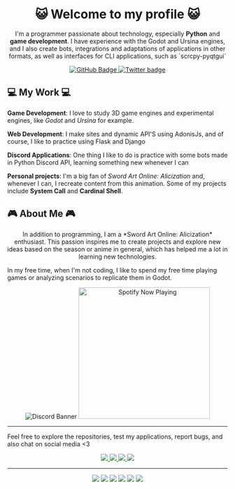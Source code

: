 <h1 align="center">😺 Welcome to my profile 😺</h1>

<p align="center">
  I'm a programmer passionate about technology, especially <strong>Python</strong> and <strong>game development</strong>. I have experience with the Godot and Ursina engines, and I also create bots, integrations and adaptations of applications in other formats, as well as interfaces for CLI applications, such as `scrcpy-pyqtgui`
</p>
<div align="center">
  <a href="https://github.com/hayukimori">
    <img src="https://img.shields.io/badge/-hayukimori-black?style=flat-square&logo=github&logoColor=white" alt="GitHub Badge" />
  </a>
  <a href="https://x.com/hayukimori">
    <img src="https://img.shields.io/badge/hayukimori-black?style=flat-square&logo=X&logoColor=white" alt="Twitter badge" />
  </a>

</div>




<!-- <p align="center"><img align="center" src="https://github-readme-streak-stats.herokuapp.com/?user=hayukimori&theme=dark" /></p> -->

<div align="left">

##     💻 My Work     💻




 **Game Development**: I love to study 3D game engines and experimental engines, like _Godot_ and _Ursina_ for example.
 
**Web Development**: I make sites and dynamic API'S using  AdonisJs, and of course, I like to practice using Flask and Django

**Discord Applications**: One thing I like to do is practice with some bots made in Python Discord API, learning something new whenever I can

**Personal projects**: I'm a big fan of *Sword Art Online: Alicization* and, whenever I can, I recreate content from this animation. Some of my projects include **System Call** and **Cardinal Shell**.

</div>

<div align="left">

## 🎮 About Me 🎮

<p align="center"> 
  In addition to programming, I am a *Sword Art Online: Alicization* enthusiast. This passion inspires me to create projects and explore new ideas based on the season or anime in general, which has helped me a lot in learning new technologies.</p>
<p>
In my free time, when I'm not coding, I like to spend my free time playing games or analyzing scenarios to replicate them in Godot.
</p>

</div>

<div align="center">
  <img src="https://discord.c99.nl/widget/theme-1/691396580875436083.png" alt="Discord Banner"/> 
  <img src="https://spotify-recently-played-readme.vercel.app/api?user=afuulz7ed9ld43ovs0lbghgb3&count=1" alt="Spotify  Now Playing" width="300" />
</div>



---

Feel free to explore the repositories, test my applications, report bugs, and also chat on social media <3

<div align="center">
  <a href="https://x.com/hayukimori" target="_blank">
    <img src="https://img.shields.io/badge/Twitter-black?&style=for-the-badge&logo=x&logoColor=white" target="_blank">
  </a>
  <a href="https://www.facebook.com/hayukimori.hayu" target="_blank">
    <img src="https://img.shields.io/badge/facebook-%231877F2.svg?&style=for-the-badge&logo=facebook&logoColor=white" target="_blank">
  </a>
  <a href="https://www.youtube.com/channel/UC62_-S55MDfWxzqwHswwMgA" target="_blank">
    <img src="https://img.shields.io/badge/YouTube-FF0000?style=for-the-badge&logo=youtube&logoColor=white" target="_blank">
  </a>
  <a href="https://codeberg.org/hayukimori" target="_blank">
    <img src="https://img.shields.io/badge/Codeberg-blue?style=for-the-badge&logo=codeberg&logoColor=white" target="_blank">
  </a>
  
</div>

<hr>
<div align="center">
  <img src="https://img.shields.io/badge/Python-yellow?style=for-the-badge&logo=python&logoColor=white"/>
  <img src="https://img.shields.io/badge/Ursina-blue?style=for-the-badge&logo=python&logoColor=white"/>
  <img src="https://img.shields.io/badge/GDScript-blue?style=for-the-badge&logo=godot-engine&logoColor=white"/>
  <img src="https://img.shields.io/badge/Adonis-purple?style=for-the-badge&logo=typescript&logoColor=white"/>
  <img src="https://img.shields.io/badge/Next-green?style=for-the-badge&logo=typescript&logoColor=white"/>
  <img src="https://img.shields.io/badge/Javascript-black?style=for-the-badge&logo=javascript&logoColor=white"/>
  
</div>

